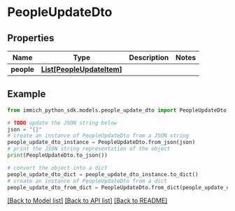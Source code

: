 # PeopleUpdateDto


## Properties

Name | Type | Description | Notes
------------ | ------------- | ------------- | -------------
**people** | [**List[PeopleUpdateItem]**](PeopleUpdateItem.md) |  | 

## Example

```python
from immich_python_sdk.models.people_update_dto import PeopleUpdateDto

# TODO update the JSON string below
json = "{}"
# create an instance of PeopleUpdateDto from a JSON string
people_update_dto_instance = PeopleUpdateDto.from_json(json)
# print the JSON string representation of the object
print(PeopleUpdateDto.to_json())

# convert the object into a dict
people_update_dto_dict = people_update_dto_instance.to_dict()
# create an instance of PeopleUpdateDto from a dict
people_update_dto_from_dict = PeopleUpdateDto.from_dict(people_update_dto_dict)
```
[[Back to Model list]](../README.md#documentation-for-models) [[Back to API list]](../README.md#documentation-for-api-endpoints) [[Back to README]](../README.md)


